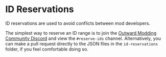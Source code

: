 # ID Reservations

ID reservations are used to avoid conflicts between mod developers.

The simplest way to reserve an ID range is to join the [Outward Modding Community Discord](https://discord.gg/zKyfGmy7TR) and view the `#reserve-ids` channel. Alternatively, you can make a pull request directly to the JSON files in the `id-reservations` folder, if you feel comfortable doing so.